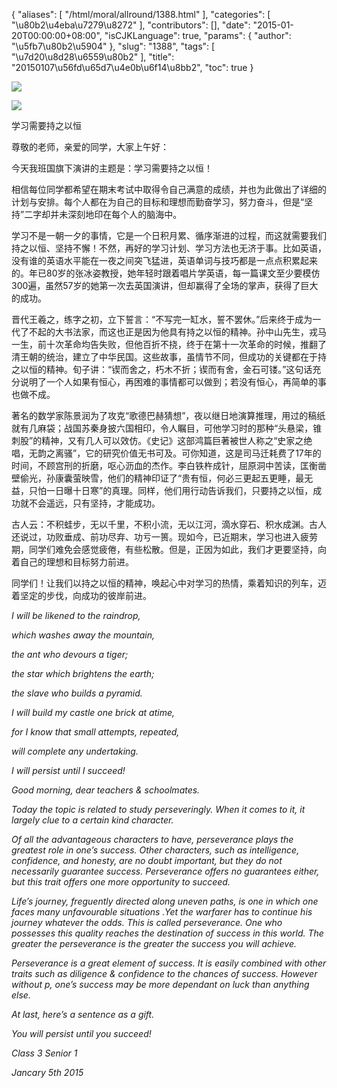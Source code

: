 {
    "aliases": [
        "/html/moral/allround/1388.html"
    ],
    "categories": [
        "\u80b2\u4eba\u7279\u8272"
    ],
    "contributors": [],
    "date": "2015-01-20T00:00:00+08:00",
    "isCJKLanguage": true,
    "params": {
        "author": "\u5fb7\u80b2\u5904"
    },
    "slug": "1388",
    "tags": [
        "\u7d20\u8d28\u6559\u80b2"
    ],
    "title": "20150107\u56fd\u65d7\u4e0b\u6f14\u8bb2",
    "toc": true
}

![](https://cdn.tfls.online/mirror/full/5488be02e0b50b9b99ae33b523ed5ac819df8251.jpg)




![](https://cdn.tfls.online/mirror/full/16132ed17c428cc63ac047675c69847174728a68.jpg)




  





学习需要持之以恒




尊敬的老师，亲爱的同学，大家上午好：




今天我班国旗下演讲的主题是：学习需要持之以恒！




相信每位同学都希望在期末考试中取得令自己满意的成绩，并也为此做出了详细的计划与安排。每个人都在为自己的目标和理想而勤奋学习，努力奋斗，但是“坚持”二字却并未深刻地印在每个人的脑海中。




学习不是一朝一夕的事情，它是一个日积月累、循序渐进的过程，而这就需要我们持之以恒、坚持不懈！不然，再好的学习计划、学习方法也无济于事。比如英语，没有谁的英语水平能在一夜之间突飞猛进，英语单词与技巧都是一点点积累起来的。年已80岁的张冰姿教授，她年轻时跟着唱片学英语，每一篇课文至少要模仿300遍，虽然57岁的她第一次去英国演讲，但却赢得了全场的掌声，获得了巨大的成功。




晋代王羲之，练字之初，立下誓言：“不写完一缸水，誓不罢休。”后来终于成为一代了不起的大书法家，而这也正是因为他具有持之以恒的精神。孙中山先生，戎马一生，前十次革命均告失败，但他百折不挠，终于在第十一次革命的时候，推翻了清王朝的统治，建立了中华民国。这些故事，虽情节不同，但成功的关键都在于持之以恒的精神。旬子讲：“锲而舍之，朽木不折；锲而有舍，金石可镂。”这句话充分说明了一个人如果有恒心，再困难的事情都可以做到；若没有恒心，再简单的事也做不成。




著名的数学家陈景润为了攻克“歌德巴赫猜想”，夜以继日地演算推理，用过的稿纸就有几麻袋；战国苏秦身披六国相印，令人瞩目，可他学习时的那种“头悬梁，锥刺股”的精神，又有几人可以效仿。《史记》这部鸿篇巨著被世人称之“史家之绝唱，无韵之离骚”，它的研究价值无书可及。可你知道，这是司马迁耗费了17年的时间，不顾宫刑的折磨，呕心沥血的杰作。李白铁杵成针，屈原洞中苦读，匡衡凿壁偷光，孙康囊萤映雪，他们的精神印证了“贵有恒，何必三更起五更睡，最无益，只怕一日曝十日寒”的真理。同样，他们用行动告诉我们，只要持之以恒，成功就不会遥远，只有坚持，才能成功。




古人云：不积蛙步，无以千里，不积小流，无以江河，滴水穿石、积水成渊。古人还说过，功败垂成、前功尽弃、功亏一篑。现如今，已近期末，学习也进入疲劳期，同学们难免会感觉疲倦，有些松散。但是，正因为如此，我们才更要坚持，向着自己的理想和目标努力前进。




同学们！让我们以持之以恒的精神，唤起心中对学习的热情，乘着知识的列车，迈着坚定的步伐，向成功的彼岸前进。




  





  





*I will be likened to the raindrop,*




*which washes away the mountain,*




*the ant who devours a tiger;*




*the star which brightens the earth;*




*the slave who builds a pyramid.*




*I will build my castle one brick at atime,*




*for I know that small attempts, repeated,*




*will complete any undertaking.*




*I will persist until I succeed!*









*Good morning, dear teachers & schoolmates.*




*Today
the topic is related to study perseveringly. When it comes to it, it largely
clue to a certain kind character.*




*Of
all the advantageous characters to have, perseverance plays the greatest role
in one’s success. Other characters, such as intelligence, confidence, and
honesty, are no doubt important, but they do not necessarily guarantee success.
Perseverance offers no guarantees either, but this trait offers one more
opportunity to succeed.*




*Life’s
journey, freguently directed along uneven paths, is one in which one faces many
unfavourable situations .Yet the warfarer has to continue his journey whatever
the odds. This is called perseverance. One who possesses this quality reaches
the destination of success in this world. The greater the perseverance is the
greater the success you will achieve.*




*Perseverance is a great element of success. It
is easily combined with other traits such as diligence & confidence to the
chances of success. However without p, one’s success may be more dependant on
luck than anything else.*




*At
last, here’s a sentence as a gift.*




*You
will persist until you succeed!*




*Class 3 Senior 1*




*Jancary 5th 2015*




  




